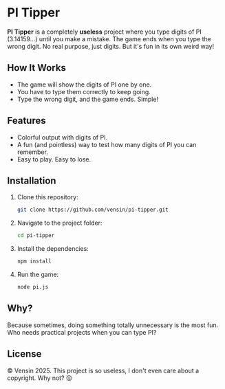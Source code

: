 # PI Tipper

**PI Tipper** is a completely **useless** project where you type digits of PI (3.14159…) until you make a mistake. The game ends when you type the wrong digit. No real purpose, just digits. But it's fun in its own weird way!

## How It Works

- The game will show the digits of PI one by one.
- You have to type them correctly to keep going.
- Type the wrong digit, and the game ends. Simple!

## Features

- Colorful output with digits of PI.
- A fun (and pointless) way to test how many digits of PI you can remember.
- Easy to play. Easy to lose.

## Installation

1. Clone this repository:

    ```bash
    git clone https://github.com/vensin/pi-tipper.git
    ```

2. Navigate to the project folder:

    ```bash
    cd pi-tipper
    ```

3. Install the dependencies:

    ```bash
    npm install
    ```

4. Run the game:

    ```bash
    node pi.js
    ```

## Why?

Because sometimes, doing something totally unnecessary is the most fun. Who needs practical projects when you can type PI?

## License

© Vensin 2025. This project is so useless, I don't even care about a copyright. Why not? 😜

